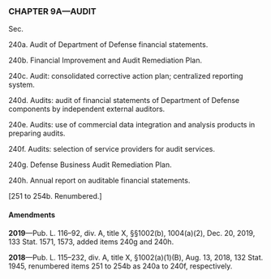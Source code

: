 ### **CHAPTER 9A—AUDIT** ###

Sec.

240a. Audit of Department of Defense financial statements.

240b. Financial Improvement and Audit Remediation Plan.

240c. Audit: consolidated corrective action plan; centralized reporting system.

240d. Audits: audit of financial statements of Department of Defense components by independent external auditors.

240e. Audits: use of commercial data integration and analysis products in preparing audits.

240f. Audits: selection of service providers for audit services.

240g. Defense Business Audit Remediation Plan.

240h. Annual report on auditable financial statements.

[251 to 254b. Renumbered.]

#### Amendments ####

**2019**—Pub. L. 116–92, div. A, title X, §§1002(b), 1004(a)(2), Dec. 20, 2019, 133 Stat. 1571, 1573, added items 240g and 240h.

**2018**—Pub. L. 115–232, div. A, title X, §1002(a)(1)(B), Aug. 13, 2018, 132 Stat. 1945, renumbered items 251 to 254b as 240a to 240f, respectively.